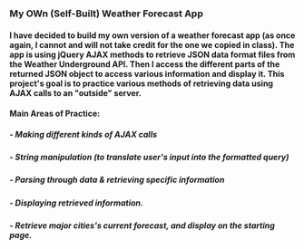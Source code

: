 ### My OWn (Self-Built) Weather Forecast App

#### I have decided to build my own version of a weather forecast app (as once again, I cannot and will not take credit for the one we copied in class). The app is using jQuery AJAX methods to retrieve JSON data format files from the Weather Underground API. Then I access the different parts of the returned JSON object to access various information and display it. This project's goal is to practice various methods of retrieving data using AJAX calls to an "outside" server. 

#### Main Areas of Practice:

##### - Making different kinds of AJAX calls
##### - String manipulation (to translate user's input into the formatted query)
##### - Parsing through data & retrieving specific information
##### - Displaying retrieved information.
##### - Retrieve major cities's current forecast, and display on the starting page.
